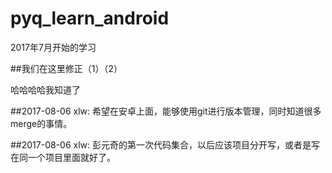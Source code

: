 # pyq_learn_android
2017年7月开始的学习

##我们在这里修正（1）（2）

哈哈哈哈我知道了

##2017-08-06
xlw: 希望在安卓上面，能够使用git进行版本管理，同时知道很多merge的事情。

##2017-08-06
xlw: 彭元奇的第一次代码集合，以后应该项目分开写，或者是写在同一个项目里面就好了。
